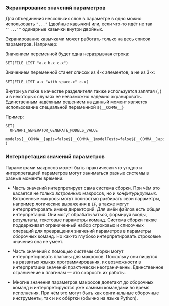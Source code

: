 ### Экранирование значений параметров

Для объединения нескольких слов в параметре в одно можно использовать `"..."` (двойные кавычки) или, если что-то идёт не так `"'...'"` одинарные кавычки внутри двойных.

Экранирование кавычками может работать только на весь список параметров. Например:

Значением переменной будет одна неразрывная строка:
```
SET(FILE_LIST "a.x b.x c.x")
```

Значением переменной станет список из 4-х элементов, а не из 3-х:
```
SET(FILE_LIST a.x "with space.x" c.x)
```
Внутри ya make в качестве разделителя также используется запятая (`,`) и в некоторых случаях её невозможно надёжно экранировать. Единственным надёжным решением на данный
момент является использование специальной переменной `${__COMMA__}`

Пример:

```
SET(
  OPENAPI_GENERATOR_GENERATE_MODELS_VALUE
  models${__COMMA__}apis=false${__COMMA__}modelTests=false${__COMMA__}apiTests=false${__COMMA__}modelDocs=false${__COMMA__}apiDocs=false
)
```
### Интерпретация значений параметров

Параметрами макросов может быть практически что угодно и интерпретацией параметров могут заниматься разные системы в разные моменты времени:

- Часть значений интерпретирует сама система сборки. При чём это касается не только *встроенных* макросов, но и *конфигурируемых*.
  Встроенные макросы могут полностью разбирать свои параметры, например логические выражения в `IF`, а также могут интерпретировать имена директорий.
  Для имён файлов есть общая интерпретация. Они могут обрабатываться, формируя входы, результаты, текстовые параметры команд.
  Система сборки также поддерживает ограниченный набор строковых и списочных операций для превращения значений параметров в параметры сборочных команд. Но как-то глубоко
  интерпретировать строковые значения она не умеет.

- Часть значений с помощью системы сборки могут интерпретировать плагины для макросов. Поскольку они пишутся на развитых языках программирования, их возможности в интерпретации значений практически неограниченны. Единственное ограничение к плагинам — это скорость их работы.

- Многие значения параметров макросов долетают до сборочных команд и интерпретируются уже самими командами во время исполнения. При чём это могут быть как оригинальные сборочные инструменты, так и их обёртки (обычно на языке Python).
